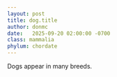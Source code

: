 ```yaml
---
layout: post
title: dog.title
author: donmc
date:   2025-09-20 02:00:00 -0700
class: mammalia
phylum: chordate
---
```

Dogs appear in many breeds.
